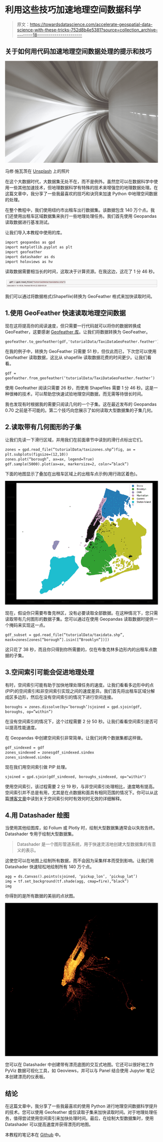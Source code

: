 # 利用这些技巧加速地理空间数据科学

> 原文：<https://towardsdatascience.com/accelerate-geospatial-data-science-with-these-tricks-752d8b4e5381?source=collection_archive---------18----------------------->

## 关于如何用代码加速地理空间数据处理的提示和技巧

![](img/3fb38c39f77a8e64dc8d4f5a2707262d.png)

马修·施瓦茨在 [Unsplash](https://unsplash.com?utm_source=medium&utm_medium=referral) 上的照片

在这个大数据时代，大数据集无处不在，而不是例外。虽然您可以在数据科学中使用一些其他加速技术，但地理数据科学有特殊的技术来增强您的地理数据处理。在这篇文章中，我分享了一些我最喜欢的技巧和诀窍来加速 Python 中地理空间数据的处理。

在整个教程中，我们使用纽约市出租车出行数据集。该数据包含 140 万个点。我们还使用出租车区域数据集来执行一些地理处理任务。我们首先使用 Geopandas 读取数据进行基准测试。

让我们导入本教程中使用的库。

```
import geopandas as gpd
import matplotlib.pyplot as plt
import geofeather
import datashader as ds
import holoviews as hv
```

读取数据需要相当长的时间，这取决于计算资源。在我这边，这花了 1 分 46 秒。

![](img/147bffcb7ca381d9b9cd60488201f761.png)

我们可以通过将数据格式(Shapefile)转换为 GeoFeather 格式来加快读取时间。

## 1.使用 GeoFeather 快速读取地理空间数据

现在这将提高你的阅读速度，但只需要一行代码就可以将你的数据转换成 GeoFeather，这要感谢 [Geofeather 库](https://github.com/brendan-ward/geofeather)。让我们将数据转换为 GeoFeather。

```
geofeather.to_geofeather(gdf,'tutorialData/TaxiDataGeoFeather.feather')
```

在我的例子中，转换为 GeoFeather 只需要 51 秒，但仅此而已，下次您可以使用 Geofeather 读取数据，这比从 shapefile 读取数据花费的时间更少。让我们看看。

```
gdf = geofeather.from_geofeather(‘tutorialData/TaxiDataGeoFeather.feather’)
```

使用 Geofeather 阅读只需要 26 秒，而使用 Shapefiles 需要 1 分 46 秒。这是一种很棒的技术，可以帮助您快速试验地理空间数据，而无需等待很长时间。

我也发现有时根据我的需要只阅读几何的一个子集。这在最近发布的 Geopandas 0.70 之前是不可能的。第二个技巧向您展示了如何读取大型数据集的子集几何。

## 2.读取带有几何图形的子集

让我们先读一下滑行区域，并用我们在前面章节中读到的滑行点标出它们。

```
zones = gpd.read_file(“tutorialData/taxizones.shp”)fig, ax = plt.subplots(figsize=(12,10))
zones.plot(“borough”, ax=ax, legend=True)
gdf.sample(5000).plot(ax=ax, markersize=2, color=”black”)
```

下面的地图显示了叠加在出租车区域上的出租车点示例(用行政区着色)。

![](img/784bd709ff03fe17249f8f85dcff5ad2.png)

现在，假设你只需要布鲁克林区，没有必要读取全部数据。在这种情况下，您只需读取带有几何图形的数据子集。您可以通过在使用 Geopandas 读取数据时提供一个掩码来实现这一点。

```
gdf_subset = gpd.read_file(“tutorialData/taxidata.shp”, mask=zones[zones[“borough”].isin([“Brooklyn”])])
```

这只花了 38 秒，而且你只得到你所需要的，仅在布鲁克林多边形内的出租车点数据的子集。

## 3.空间索引可能会促进地理处理

有时，空间索引可能有助于加快地理处理任务的速度。让我们看看多边形中的点(PIP)的空间索引和非空间索引实现之间的速度差异。我们首先将出租车区域分解成区多边形，然后在没有空间索引的情况下进行空间连接。

```
boroughs = zones.dissolve(by=’borough’)sjoined = gpd.sjoin(gdf, boroughs, op=”within”)
```

在没有空间索引的情况下，这个过程需要 2 分 50 秒。让我们看看空间索引是否可以提高性能速度。

在 Geopandas 中创建空间索引非常简单。让我们对两个数据集都这样做。

```
gdf_sindexed = gdf
zones_sindexed = zonesgdf_sindexed.sindex
zones_sindexed.sindex
```

现在我们用空间索引做 PIP 处理。

```
sjoined = gpd.sjoin(gdf_sindexed, boroughs_sindexed, op="within")
```

使用空间索引，该过程需要 2 分 19 秒，与非空间索引处理相比，速度略有提高。空间索引并不总是有用，尤其是在点数据和面具有相同范围的情况下。你可以从这篇[博客文章](https://geoffboeing.com/2016/10/r-tree-spatial-index-python/)中读到关于空间索引何时有效何时无效的详细解释。

## 4.用 Datashader 绘图

当使用其他绘图库，如 Folium 或 Plotly 时，绘制大型数据集通常会以失败告终。Datashader 专用于绘制大型数据集。

> Datashader 是一个图形管道系统，用于快速灵活地创建大型数据集的有意义的表示。

这使您可以在地图上绘制所有数据，而不会因为采集样本而受到影响。让我们用 Datashader 快速轻松地绘制所有 140 万个点。

```
agg = ds.Canvas().points(sjoined, ‘pickup_lon’, ‘pickup_lat’)
img = tf.set_background(tf.shade(agg, cmap=fire),”black”)
img
```

你得到的是所有数据的美丽的点状图。

![](img/7550465824b6598fccac6eb7a5f52f82.png)

您可以在 Datashader 中创建带有漂亮底图的交互式地图。它还可以很好地工作 PyViz 数据可视化工具，如 Geoviews，并可以与 Panel 结合使用 Jupyter 笔记本创建漂亮的仪表板。

## 结论

在这篇文章中，我分享了一些我最喜欢的使用 Python 进行地理空间数据科学提升的技术。您可以使用 Geofeather 或仅读取子集来加快读取时间。对于地理处理任务，值得尝试使用空间索引来加快处理时间。最后，在绘制大型数据集时，使用 Datashader 可以提高速度并获得漂亮的地图。

本教程的笔记本在 [Github](https://github.com/shakasom/spatialjoin-python/blob/master/Accelerate%20Geospatial.ipynb) 中。